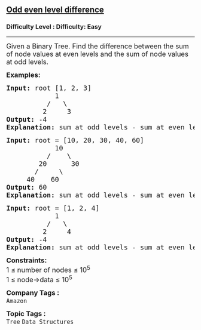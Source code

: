 <h2><a href="https://www.geeksforgeeks.org/problems/odd-even-level-difference/1?page=1&sortBy=submissions">Odd even level difference</a></h2><h3>Difficulty Level : Difficulty: Easy</h3><hr><div class="problems_problem_content__Xm_eO"><p><span style="font-size: 18px;">Given a Binary Tree. Find the difference between the sum of node values at even levels and the sum of node values at odd levels.</span></p>
<p><strong><span style="font-size: 18px;">Examples:</span></strong></p>
<pre><span style="font-size: 18px;"><strong>Input: </strong>root [1, 2, 3]
            1
          /   \
         2     3</span>
<span style="font-size: 18px;"><strong>Output:</strong> -4</span>
<span style="font-size: 18px;"><strong>Explanation: </strong>sum at odd levels - sum at even levels = (1)-(2+3) = 1-5 = -4</span>
</pre>
<pre><span style="font-size: 18px;"><strong>Input: </strong>root = [10, 20, 30, 40, 60]
            10
          /    \
        20      30
       /     \         
     40    60      </span>
<span style="font-size: 18px;"><strong>Output:</strong> 60</span>
<span style="font-size: 18px;"><strong>Explanation: </strong>sum at odd levels - sum at even levels = (10+40+60) - (20+30) = 110 - 50 = 60</span> </pre>
<pre><span style="font-size: 18px;"><strong>Input: </strong>root = [1, 2, 4]
            1
          /   \
         2     4</span>
<span style="font-size: 18px;"><strong>Output:</strong> -4</span>
<span style="font-size: 18px;"><strong>Explanation: </strong>sum at odd levels - sum at even levels = (1)-(2+4) = 1-6 = -5</span></pre>
<p><span style="font-size: 18px;"><strong>Constraints:</strong><br>1 ≤ number of nodes ≤ 10<sup>5<br></sup>1 ≤ node-&gt;data ≤ 10<sup>5</sup><sup><br></sup></span></p></div><p><span style=font-size:18px><strong>Company Tags : </strong><br><code>Amazon</code>&nbsp;<br><p><span style=font-size:18px><strong>Topic Tags : </strong><br><code>Tree</code>&nbsp;<code>Data Structures</code>&nbsp;